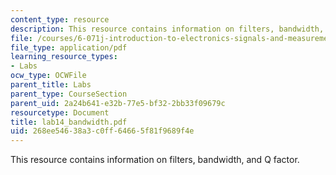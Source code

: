 ```yaml
---
content_type: resource
description: This resource contains information on filters, bandwidth, and Q factor.
file: /courses/6-071j-introduction-to-electronics-signals-and-measurement-spring-2006/268ee54638a3c0ff64665f81f9689f4e_lab14_bandwidth.pdf
file_type: application/pdf
learning_resource_types:
- Labs
ocw_type: OCWFile
parent_title: Labs
parent_type: CourseSection
parent_uid: 2a24b641-e32b-77e5-bf32-2bb33f09679c
resourcetype: Document
title: lab14_bandwidth.pdf
uid: 268ee546-38a3-c0ff-6466-5f81f9689f4e
---
```

This resource contains information on filters, bandwidth, and Q factor.